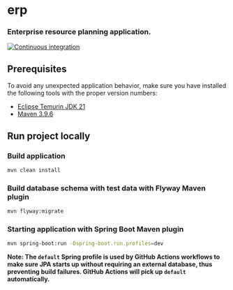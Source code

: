 erp
===

### Enterprise resource planning application.

[![Continuous integration](https://github.com/jbence1994/erp/actions/workflows/build.yml/badge.svg)](https://github.com/jbence1994/erp/actions/workflows/build.yml)

Prerequisites
-------------

To avoid any unexpected application behavior, make sure you have installed the following tools with the proper version numbers:

- [Eclipse Temurin JDK 21](https://adoptium.net/temurin/releases/?version=21)
- [Maven 3.9.6](https://maven.apache.org/download.cgi)

Run project locally
-----------------------

### Build application

```bash
mvn clean install
```

### Build database schema with test data with Flyway Maven plugin

```bash
mvn flyway:migrate
```

### Starting application with Spring Boot Maven plugin

```bash
mvn spring-boot:run -Dspring-boot.run.profiles=dev
```

**Note: The `default` Spring profile is used by GitHub Actions workflows to make sure JPA starts up without requiring
an external database, thus preventing build failures. GitHub Actions will pick up `default` automatically.**
